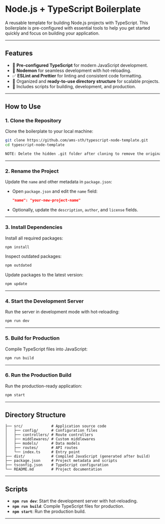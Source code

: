 # **Node.js + TypeScript Boilerplate**

A reusable template for building Node.js projects with TypeScript. This boilerplate is pre-configured with essential tools to help you get started quickly and focus on building your application.

---

## **Features**
- 🚀 **Pre-configured TypeScript** for modern JavaScript development.
- 🔄 **Nodemon** for seamless development with hot-reloading.
- ✅ **ESLint and Prettier** for linting and consistent code formatting.
- 📂 Organized and **ready-to-use directory structure** for scalable projects.
- 🌟 Includes scripts for building, development, and production.

---

## **How to Use**

### **1. Clone the Repository**
Clone the boilerplate to your local machine:
```bash
git clone https://github.com/ams-sth/typescript-node-template.git
cd typescript-node-template

NOTE: Delete the hidden .git folder after cloning to remove the original repository link, then add your own GitHub repository link as the remote.. 
```

---

### **2. Rename the Project**
Update the `name` and other metadata in `package.json`:
- Open `package.json` and edit the `name` field:
  ```json
  "name": "your-new-project-name"
  ```
- Optionally, update the `description`, `author`, and `license` fields.

---

### **3. Install Dependencies**
Install all required packages:
```bash
npm install
```
Inspect outdated packages:
```bash
npm outdated
```
Update packages to the latest version:
```bash
npm update
```

---

### **4. Start the Development Server**
Run the server in development mode with hot-reloading:
```bash
npm run dev
```

---

### **5. Build for Production**
Compile TypeScript files into JavaScript:
```bash
npm run build
```

---

### **6. Run the Production Build**
Run the production-ready application:
```bash
npm start
```

---

## **Directory Structure**
```
├── src/             # Application source code
│   ├── config/      # Configuration files
│   ├── controllers/ # Route controllers
│   ├── middlewares/ # Custom middlewares
│   ├── models/      # Data models
│   ├── routes/      # API routes
│   └── index.ts     # Entry point
├── dist/            # Compiled JavaScript (generated after build)
├── package.json     # Project metadata and scripts
├── tsconfig.json    # TypeScript configuration
└── README.md        # Project documentation
```

---

## **Scripts**
- **`npm run dev`**: Start the development server with hot-reloading.
- **`npm run build`**: Compile TypeScript files for production.
- **`npm start`**: Run the production build.

---
